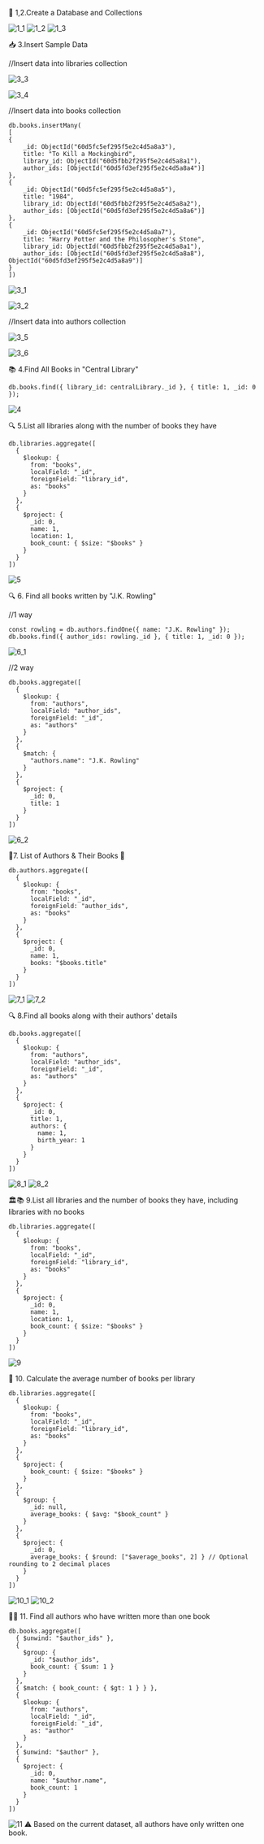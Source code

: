 🧱 1,2.Create a Database and Collections

![1_1](https://github.com/user-attachments/assets/986d21a2-6829-4bc6-88c3-59cda6b76e0a)
![1_2](https://github.com/user-attachments/assets/1cc28161-2819-4207-b4ef-fc4cde0de38a)
![1_3](https://github.com/user-attachments/assets/f11520f8-385c-4a17-aec9-5d9c8348d11a)


📥 3.Insert Sample Data

//Insert data into libraries collection

![3_3](https://github.com/user-attachments/assets/e7b141ff-844b-44e0-850d-8a4e4c773e50)

![3_4](https://github.com/user-attachments/assets/4519aad3-e0b0-413a-976e-e121238fad28)



//Insert data into books collection

~~~
db.books.insertMany(
[
{
    _id: ObjectId("60d5fc5ef295f5e2c4d5a8a3"),
    title: "To Kill a Mockingbird",
    library_id: ObjectId("60d5fbb2f295f5e2c4d5a8a1"),
    author_ids: [ObjectId("60d5fd3ef295f5e2c4d5a8a4")]
},
{
    _id: ObjectId("60d5fc5ef295f5e2c4d5a8a5"),
    title: "1984",
    library_id: ObjectId("60d5fbb2f295f5e2c4d5a8a2"),
    author_ids: [ObjectId("60d5fd3ef295f5e2c4d5a8a6")]
},
{
    _id: ObjectId("60d5fc5ef295f5e2c4d5a8a7"),
    title: "Harry Potter and the Philosopher's Stone",
    library_id: ObjectId("60d5fbb2f295f5e2c4d5a8a1"),
    author_ids: [ObjectId("60d5fd3ef295f5e2c4d5a8a8"), ObjectId("60d5fd3ef295f5e2c4d5a8a9")]
}
])
~~~

![3_1](https://github.com/user-attachments/assets/92c9d673-e8f9-45ed-a039-f5be0d17162e)

![3_2](https://github.com/user-attachments/assets/37ffd51f-cb94-4a96-b6d8-4a2e06336a25)


//Insert data into authors collection

![3_5](https://github.com/user-attachments/assets/d98b1357-5c13-40a1-8554-a68a1e38c2e2)

![3_6](https://github.com/user-attachments/assets/31ba939a-57a9-424d-91a0-47078a4b0b03)


📚 4.Find All Books in "Central Library"

~~~
db.books.find({ library_id: centralLibrary._id }, { title: 1, _id: 0 });
~~~

![4](https://github.com/user-attachments/assets/d769e644-9bf2-4b8c-862c-771adf623c85)

🔍 5.List all libraries along with the number of books they have

~~~
db.libraries.aggregate([
  {
    $lookup: {
      from: "books",
      localField: "_id",
      foreignField: "library_id",
      as: "books"
    }
  },
  {
    $project: {
      _id: 0,
      name: 1,
      location: 1,
      book_count: { $size: "$books" }
    }
  }
])
~~~

![5](https://github.com/user-attachments/assets/28614970-8cc0-42b7-ac00-3c85e35c2dd3)


🔍 6. Find all books written by "J.K. Rowling"

//1 way

~~~
const rowling = db.authors.findOne({ name: "J.K. Rowling" });
db.books.find({ author_ids: rowling._id }, { title: 1, _id: 0 });
~~~

![6_1](https://github.com/user-attachments/assets/7b70bfdc-e1f5-47ae-a3b1-fa3f02b3f66c)

//2 way

~~~
db.books.aggregate([
  {
    $lookup: {
      from: "authors",
      localField: "author_ids",
      foreignField: "_id",
      as: "authors"
    }
  },
  {
    $match: {
      "authors.name": "J.K. Rowling"
    }
  },
  {
    $project: {
      _id: 0,
      title: 1
    }
  }
])

~~~

![6_2](https://github.com/user-attachments/assets/78f3b409-26b4-4786-b0fc-63a81eb76ce2)


📝7. List of Authors & Their Books 📖
   
~~~
db.authors.aggregate([
  {
    $lookup: {
      from: "books",
      localField: "_id",
      foreignField: "author_ids",
      as: "books"
    }
  },
  {
    $project: {
      _id: 0,
      name: 1,
      books: "$books.title"
    }
  }
])

~~~

![7_1](https://github.com/user-attachments/assets/7dfd08a6-0f68-46bc-94bb-caaf1e397349)
![7_2](https://github.com/user-attachments/assets/569f317d-bf00-41b9-8dc8-19dd584b4855)


🔍 8.Find all books along with their authors' details

~~~
db.books.aggregate([
  {
    $lookup: {
      from: "authors",
      localField: "author_ids",
      foreignField: "_id",
      as: "authors"
    }
  },
  {
    $project: {
      _id: 0,
      title: 1,
      authors: {
        name: 1,
        birth_year: 1
      }
    }
  }
])
~~~

![8_1](https://github.com/user-attachments/assets/1d32cebe-0f25-4d31-b057-3d9f07863a9f)
![8_2](https://github.com/user-attachments/assets/a561bb27-4ad4-4e68-8287-d3e6feeae434)


🏛️📚 9.List all libraries and the number of books they have, including libraries with no books

~~~
db.libraries.aggregate([
  {
    $lookup: {
      from: "books",
      localField: "_id",
      foreignField: "library_id",
      as: "books"
    }
  },
  {
    $project: {
      _id: 0,
      name: 1,
      location: 1,
      book_count: { $size: "$books" }
    }
  }
])
~~~

![9](https://github.com/user-attachments/assets/6b7ce0e0-959b-4734-a1ea-56b48005549f)


🧮 10. Calculate the average number of books per library


~~~
db.libraries.aggregate([
  {
    $lookup: {
      from: "books",
      localField: "_id",
      foreignField: "library_id",
      as: "books"
    }
  },
  {
    $project: {
      book_count: { $size: "$books" }
    }
  },
  {
    $group: {
      _id: null,
      average_books: { $avg: "$book_count" }
    }
  },
  {
    $project: {
      _id: 0,
      average_books: { $round: ["$average_books", 2] } // Optional rounding to 2 decimal places
    }
  }
])
~~~

![10_1](https://github.com/user-attachments/assets/4ac2ecdd-ba02-44ff-95d5-632c034bce9f)
![10_2](https://github.com/user-attachments/assets/947b18bf-a205-4642-b0eb-c6b17eed35a9)


🧙‍♀️ 11. Find all authors who have written more than one book

~~~
db.books.aggregate([
  { $unwind: "$author_ids" },
  {
    $group: {
      _id: "$author_ids",
      book_count: { $sum: 1 }
    }
  },
  { $match: { book_count: { $gt: 1 } } },
  {
    $lookup: {
      from: "authors",
      localField: "_id",
      foreignField: "_id",
      as: "author"
    }
  },
  { $unwind: "$author" },
  {
    $project: {
      _id: 0,
      name: "$author.name",
      book_count: 1
    }
  }
])
~~~

![11](https://github.com/user-attachments/assets/55a2445f-8c2d-4d1c-a894-fe8005e0833d)
⚠️ Based on the current dataset, all authors have only written one book.



